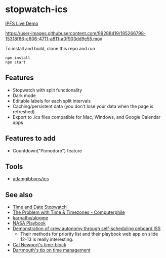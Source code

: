# stopwatch-ics

[IPFS Live Demo](https://gateway.pinata.cloud/ipfs/Qmbhci7ZvYGFgoarqw9AVgnoj3F92UdffPeKaRGfQyU4as/)

https://user-images.githubusercontent.com/99288419/185266798-15318f66-c606-4711-a811-a0f903dd9e55.mov

To install and build, clone this repo and run

```
npm install
npm start
```

## Features

- Stopwatch with split functionality
- Dark mode
- Editable labels for each split intervals
- Caching/persistent data (you don't lose your data when the page is refreshed)
- Export to .ics files compatible for Mac, Windows, and Google Calendar apps

## Features to add

- Countdown("Pomodoro") feature

## Tools

- [adamgibbons/ics](https://github.com/adamgibbons/ics)

## See also
- [Time and Date Stopwatch](https://www.timeanddate.com/stopwatch/)
- [The Problem with Time & Timezones - Computerphile](https://www.youtube.com/watch?v=-5wpm-gesOY&t=0s&ab_channel=Computerphile)
- [karpathy/ulogme](https://github.com/karpathy/ulogme)
- [NASA Playbook](https://www.isabelngan.com/design-work/nasa-playbook)
- [Demonstration of crew autonomy through self-scheduling onboard ISS](https://ntrs.nasa.gov/api/citations/20180005211/downloads/20180005211.pdf) 
    - Their methods for priority list and their playbook web app on slide 12-13 is really interesting.
- [Cal Newport's time-block](https://www.calnewport.com/blog/2013/12/21/deep-habits-the-importance-of-planning-every-minute-of-your-work-day/)
- [Dartmouth's tip on time management](https://students.dartmouth.edu/academic-skills/learning-resources/time-management-)
